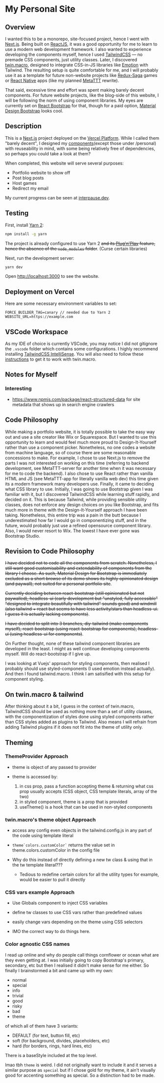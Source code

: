 # My Personal Site

## Overview

I wanted this to be a monorepo, site-focused project, hence I went with [Next.js](https://nextjs.org/). Being built on [ReactJS](https://reactjs.org/), it was a good opportunity for me to learn to use a modern web development framework. I also wanted to experience developing the components myself, hence I used [TailwindCSS](https://tailwindcss.com/) — no premade CSS components, just utility classes. Later, I discovered [twin.macro](https://github.com/ben-rogerson/twin.macro), designed to integrate CSS-in-JS libraries like [Emotion](https://emotion.sh/) with Tailwind. The resulting setup is quite comfortable for me, and I will probably use it as a template for future non-website projects like [Redux-Saga](https://redux-saga.js.org/) games or [React Native](https://reactnative.dev/) apps (like my planned [MetaTTT](https://github.com/Interpause/metaTTT_App) rewrite).

That said, excessive time and effort was spent making barely decent components. For future website projects, like the blog-side of this website, I will be following the norm of using component libraries. My eyes are currently set on [React Bootstrap](https://react-bootstrap.github.io/) for that, though for a paid option, [Material Design Bootstrap](https://mdbootstrap.com/) looks cool.

## Description

This is a [Next.js](https://nextjs.org/) project deployed on the [Vercel Platform](https://vercel.com/). While I called them "barely decent", I designed my [components](/components)(except those under /personal) with reuseability in mind, with some being relatively free of dependencies, so perhaps you could take a look at them?

When completed, this website will serve several purposes:

- Portfolio website to show off
- Post blog posts
- Host games
- Redirect my email

My current progress can be seen at [interpause.dev](https://interpause.dev).

## Testing

First, install [Yarn 2](https://yarnpkg.com/):

```bash
npm install -g yarn
```

The project is already configured to use Yarn 2 ~~and its [Plug'n'Play](https://yarnpkg.com/features/pnp) feature, hence the absence of the `node_modules` folder~~. (Curse certain libraries)

Next, run the development server:

```bash
yarn dev
```

Open [http://localhost:3000](http://localhost:3000) to see the website.

## Deployment on Vercel

Here are some necessary environment variables to set:

```env
FORCE_BUILDER_TAG=canary // needed due to Yarn 2
WEBSITE_URL=https://example.com
```

## VSCode Workspace

As my IDE of choice is currently VSCode, you may notice I did not gitignore the `.vscode` folder which contains some configurations. I highly recommend installing [TailwindCSS IntelliSense](https://marketplace.visualstudio.com/items?itemName=bradlc.vscode-tailwindcss). You will also need to follow these [instructions](https://github.com/ben-rogerson/twin.macro/discussions/227) to get it to work with twin.macro.

## Notes for Myself

### Interesting

- <https://www.npmjs.com/package/react-structured-data> for site metadata that shows up in search engine crawlers

## Code Philosophy

While making a portfolio website, it is totally possible to take the easy way out and use a site creator like Wix or Squarespace. But I wanted to use this opportunity to learn and would feel much more proud to Design-It-Yourself rather than use a component picker. Nonetheless, no one codes a website from machine language, so of course there are some reasonable concessions to make. For example, I chose to use Next.js to remove the parts I was not interested on working on this time (referring to backend development, see MetaTTT-server for another time when it was necessary for me to code the backend). I also chose to use React rather than vanilla HTML and JS (see MetaTTT-app for literally vanilla web dev) this time given its a modern framework many developers use. Finally, it came to deciding what CSS library to use. Initially, I was going to use Bootstrap given I was familiar with it, but I discovered TailwindCSS while learning stuff rapidly, and decided on it. This is because Tailwind, while providing sensible utility classes, does not enforce any design choices on you like Bootstrap, and fits much more in theme with the Design-It-Yourself approach I have been taking. Nonetheless, this entire trip was a pain in the butt because I underestimated how far I would go in componentizing stuff, and in the future, would probably just use a refined opensource component library. Also, I would never resort to Wix. The lowest I have ever gone was Bootstrap Studio.

## Revision to Code Philosophy

~~I have decided not to code all the components from scratch. Nonetheless, I still want good customisability and extendability of components from the library I choose. As such, Material Design for Bootstrap is immediately excluded as a short browse of its demo shows its highly opinionated design (and paywall), not suited for a personal portfolio site~~.

~~Currently deciding between react-bootstrap (still opinionated but not paywalled), headless-ui (early development but "unstyled, fully accessible" "designed to integrate beautifully with tailwind" sounds good) and windmill (also tailwind + react but seems to have less activity/stars than headless-ui. I guess it is actually lacking components)~~.

~~I have decided to split into 3 branches, diy-tailwind (make components myself), react-bootstrap (using react-bootstrap for components), headless-ui (using headless-ui for components)~~.

On Further thought, none of these tailwind component libraries are developed in the least. I might as well continue developing components myself. Will do react-bootstrap if I give up.

I was looking at Vuejs' approach for styling components, then realised I probably should use styled-components (I used emotion instead actually). And then I found tailwind.macro. I think I am satisified with this setup for component styling.

## On twin.macro & tailwind

After thinking about it a bit, I guess in the context of twin.macro, TailwindCSS should be used as nothing more than a set of utility classes, with the componentization of styles done using styled components rather than CSS styles added as plugins to Tailwind. Also means I will refrain from adding Tailwind plugins if it does not fit into the theme of utility only.

## Theming

### ThemeProvider Approach

- theme is object of any passed to provider

- theme is accessed by:
  1. in css prop, pass a function accepting theme & returning what css prop usually accepts (CSS object, CSS template literals, array of the two)
  2. in styled component, theme is a prop that is provided
  3. useTheme() is a hook that can be used in non-styled components

### twin.macro's theme object Approach

- access any config even objects in the tailwind.config.js in any part of the code using template literal

- ``` theme`colors.customColor` ``` returns the value set in theme.colors.customColor in the config file

- Why do this instead of directly defining a new tw class & using that in the tw template literal???

  - Tedious to redefine certain colors for all the utility types for example, would be easier to pull it directly

### CSS vars example Approach

- Use Globals component to inject CSS variables

- define tw classes to use CSS vars rather than predefined values

- easily change vars depending on the theme using CSS selectors

- IMO the correct way to do things here.

### Color agnostic CSS names

I read up online and why do people call things cornflower or ocean what are they even getting at. I was initially going to copy Bootstrap's primary, secondary, etc but then I realised it didn't make sense for me either. So finally I brainstormed a bit and came up with my own:

- normal
- special
- info
- trivial
- good
- risky
- bad
- theme

of which all of them have 3 variants:

- DEFAULT (for text, button fill, etc)
- soft (for background, divides, placeholders, etc)
- hard (for borders, rings, hard lines, etc)

There is a baseStyle included at the top level.

lmao tbh `theme` is weird. I did not originally want to include it and it serves a similar purpose as `special` but if I chose gold for my theme, it ain't visually good for accenting something as special. So a distinction had to be made.
